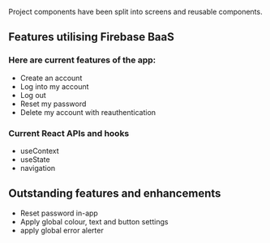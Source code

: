 


Project components have been split into screens and reusable components.

## Features utilising Firebase BaaS

### Here are current features of the app:

 - Create an account
 - Log into my account
 - Log out
 - Reset my password
 - Delete my account with reauthentication

### Current React APIs and hooks

 - useContext
 - useState
 - navigation
 

## Outstanding features and enhancements

 - Reset password in-app
 - Apply global colour, text and button settings
 - apply global error alerter


